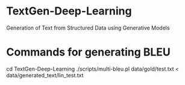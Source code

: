 # TextGen-Deep-Learning
Generation of Text from Structured Data using Generative Models


# Commands for generating BLEU
cd TextGen-Deep-Learning
./scripts/multi-bleu.pl data/gold/test.txt < data/generated_text/lin_test.txt

